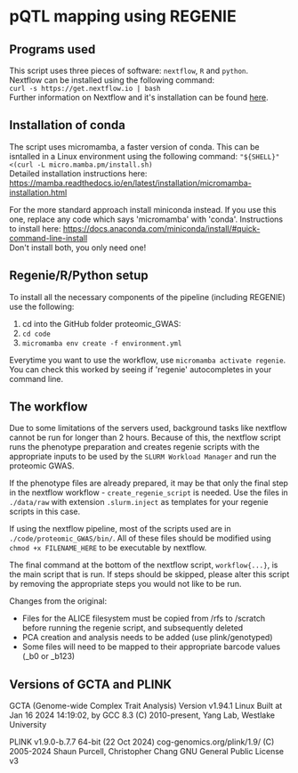 # pQTL mapping using REGENIE

## Programs used
This script uses three pieces of software: `nextflow`, `R` and `python`.  
Nextflow can be installed using the following command:  
`curl -s https://get.nextflow.io | bash`  
Further information on Nextflow and it's installation can be found [here](https://www.nextflow.io/docs/latest/install.html).

## Installation of conda

The script uses micromamba, a faster version of conda. This can be isntalled in a Linux environment using the following command: `"${SHELL}" <(curl -L micro.mamba.pm/install.sh)`  
Detailed installation instructions here: https://mamba.readthedocs.io/en/latest/installation/micromamba-installation.html

For the more standard approach install miniconda instead. If you use this one, replace any code which says 'micromamba' with 'conda'. Instructions to install here: https://docs.anaconda.com/miniconda/install/#quick-command-line-install  
Don't install both, you only need one!

## Regenie/R/Python setup
To install all the necessary components of the pipeline (including REGENIE) use the following:
1. cd into the GitHub folder proteomic_GWAS:  
1. `cd code`
1. `micromamba env create -f environment.yml`

Everytime you want to use the workflow, use `micromamba activate regenie`. You can check this worked by seeing if 'regenie' autocompletes in your command line.

## The workflow
Due to some limitations of the servers used, background tasks like nextflow cannot be run for longer than 2 hours. Because of this, the nextflow script runs the phenotype preparation and creates regenie scripts with the appropriate inputs to be used by the `SLURM Workload Manager` and run the proteomic GWAS.

If the phenotype files are already prepared, it may be that only the final step in the nextflow workflow - `create_regenie_script` is needed. Use the files in `./data/raw` with extension `.slurm.inject` as templates for your regenie scripts in this case.

If using the nextflow pipeline, most of the scripts used are in `./code/proteomic_GWAS/bin/`. All of these files should be modified using `chmod +x FILENAME_HERE` to be executable by nextflow.

The final command at the bottom of the nextflow script, `workflow{...}`, is the main script that is run. If steps should be skipped, please alter this script by removing the appropriate steps you would not like to be run.

Changes from the original:
  - Files for the ALICE filesystem must be copied from /rfs to /scratch before running the regenie script, and subsequently deleted
  - PCA creation and analysis needs to be added (use plink/genotyped)
  - Some files will need to be mapped to their appropriate barcode values \(\_b0 or \_b123\)

## Versions of GCTA and PLINK
GCTA (Genome-wide Complex Trait Analysis) 
Version v1.94.1 Linux 
Built at Jan 16 2024 14:19:02, by GCC 8.3 (C) 2010-present, Yang Lab, Westlake University 

PLINK v1.9.0-b.7.7 64-bit (22 Oct 2024) 
cog-genomics.org/plink/1.9/ (C) 2005-2024 
Shaun Purcell, Christopher Chang GNU General Public License v3
